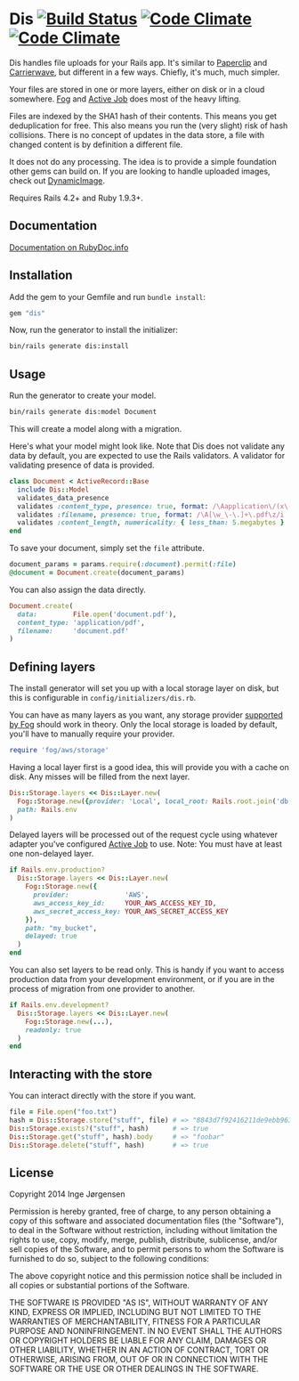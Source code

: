 # Dis [![Build Status](https://travis-ci.org/elektronaut/dis.png)](https://travis-ci.org/elektronaut/dis) [![Code Climate](https://codeclimate.com/github/elektronaut/dis.png)](https://codeclimate.com/github/elektronaut/dis) [![Code Climate](https://codeclimate.com/github/elektronaut/dis/coverage.png)](https://codeclimate.com/github/elektronaut/dis)

Dis handles file uploads for your Rails app.
It's similar to [Paperclip](https://github.com/thoughtbot/paperclip)
and [Carrierwave](https://github.com/carrierwaveuploader/carrierwave),
but different in a few ways. Chiefly, it's much, much simpler.

Your files are stored in one or more layers, either on disk or in
a cloud somewhere. [Fog](http://fog.io) and
[Active Job](https://github.com/rails/activejob) does most of the
heavy lifting.

Files are indexed by the SHA1 hash of their contents. This means you get
deduplication for free. This also means you run the (very slight) risk of
hash collisions. There is no concept of updates in the data store,
a file with changed content is by definition a different file.

It does not do any processing. The idea is to provide a simple foundation
other gems can build on. If you are looking to handle uploaded images,
check out [DynamicImage](https://github.com/elektronaut/dynamic_image).

Requires Rails 4.2+ and Ruby 1.9.3+.

## Documentation

[Documentation on RubyDoc.info](http://rdoc.info/github/elektronaut/dis)

## Installation

Add the gem to your Gemfile and run `bundle install`:

```ruby
gem "dis"
```

Now, run the generator to install the initializer:

```sh
bin/rails generate dis:install
```

## Usage

Run the generator to create your model.

```sh
bin/rails generate dis:model Document
```

This will create a model along with a migration.

Here's what your model might look like. Note that Dis does not
validate any data by default, you are expected to use the Rails validators.
A validator for validating presence of data is provided.

```ruby
class Document < ActiveRecord::Base
  include Dis::Model
  validates_data_presence
  validates :content_type, presence: true, format: /\Aapplication\/(x\-)?pdf\z/
  validates :filename, presence: true, format: /\A[\w_\-\.]+\.pdf\z/i
  validates :content_length, numericality: { less_than: 5.megabytes }
end
```

To save your document, simply set the `file` attribute.

```ruby
document_params = params.require(:document).permit(:file)
@document = Document.create(document_params)
```

You can also assign the data directly.

```ruby
Document.create(
  data:         File.open('document.pdf'),
  content_type: 'application/pdf',
  filename:     'document.pdf'
)
```

## Defining layers

The install generator will set you up with a local storage layer on disk,
but this is configurable in `config/initializers/dis.rb`.

You can have as many layers as you want, any storage provider
[supported by Fog](http://fog.io/storage/) should work in theory. Only the
local storage is loaded by default, you'll have to manually require your provider.

```ruby
require 'fog/aws/storage'
```

Having a local layer first is a good idea, this will provide you
with a cache on disk. Any misses will be filled from the next layer.

```ruby
Dis::Storage.layers << Dis::Layer.new(
  Fog::Storage.new({provider: 'Local', local_root: Rails.root.join('db', 'binaries')}),
  path: Rails.env
)
```

Delayed layers will be processed out of the request cycle using
whatever adapter you've configured
[Active Job](https://github.com/rails/activejob) to use.
Note: You must have at least one non-delayed layer.

```ruby
if Rails.env.production?
  Dis::Storage.layers << Dis::Layer.new(
    Fog::Storage.new({
      provider:              'AWS',
      aws_access_key_id:     YOUR_AWS_ACCESS_KEY_ID,
      aws_secret_access_key: YOUR_AWS_SECRET_ACCESS_KEY
    }),
    path: "my_bucket",
    delayed: true
  )
end
```

You can also set layers to be read only. This is handy if you want to
access production data from your development environment, or if you
are in the process of migration from one provider to another.

```ruby
if Rails.env.development?
  Dis::Storage.layers << Dis::Layer.new(
    Fog::Storage.new(...),
    readonly: true
  )
end
```

## Interacting with the store

You can interact directly with the store if you want.

```ruby
file = File.open("foo.txt")
hash = Dis::Storage.store("stuff", file) # => "8843d7f92416211de9ebb963ff4ce28125932878"
Dis::Storage.exists?("stuff", hash)      # => true
Dis::Storage.get("stuff", hash).body     # => "foobar"
Dis::Storage.delete("stuff", hash)       # => true
```

## License

Copyright 2014 Inge Jørgensen

Permission is hereby granted, free of charge, to any person obtaining
a copy of this software and associated documentation files (the
"Software"), to deal in the Software without restriction, including
without limitation the rights to use, copy, modify, merge, publish,
distribute, sublicense, and/or sell copies of the Software, and to
permit persons to whom the Software is furnished to do so, subject to
the following conditions:

The above copyright notice and this permission notice shall be
included in all copies or substantial portions of the Software.

THE SOFTWARE IS PROVIDED "AS IS", WITHOUT WARRANTY OF ANY KIND,
EXPRESS OR IMPLIED, INCLUDING BUT NOT LIMITED TO THE WARRANTIES OF
MERCHANTABILITY, FITNESS FOR A PARTICULAR PURPOSE AND
NONINFRINGEMENT. IN NO EVENT SHALL THE AUTHORS OR COPYRIGHT HOLDERS BE
LIABLE FOR ANY CLAIM, DAMAGES OR OTHER LIABILITY, WHETHER IN AN ACTION
OF CONTRACT, TORT OR OTHERWISE, ARISING FROM, OUT OF OR IN CONNECTION
WITH THE SOFTWARE OR THE USE OR OTHER DEALINGS IN THE SOFTWARE.

